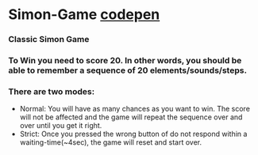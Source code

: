 # Simon-Game [codepen](http://codepen.io/Yimy/full/GWoGyZ/)

### Classic Simon Game

### To Win you need to score 20. In other words, you should be able to remember a sequence of 20 elements/sounds/steps.

### There are two modes:
  * Normal: You will have as many chances as you want to win. The score will not be affected and the game will repeat the sequence over and over until you get it right.
  * Strict: Once you pressed the wrong button of do not respond within a waiting-time(~4sec), the game will reset and start over. 
